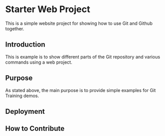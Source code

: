 # Starter Web Project

This is a simple website project for
showing how to use Git and Github together.

## Introduction

This is example is to show different parts
of the Git repository and various commands 
using a web project.

## Purpose

As stated above, the main purpose is to 
provide simple examples for Git Training demos.

## Deployment

## How to Contribute
